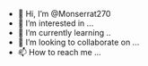 - 👋 Hi, I’m @Monserrat270
- 👀 I’m interested in ...
- 🌱 I’m currently learning ..
- 💞️ I’m looking to collaborate on ...
- 📫 How to reach me ...

<!---
Monserrat270/Monserrat270 is a ✨ special ✨ repository because its `README.md` (this file) appears on your GitHub profile.
You can click the Preview link to take a look at your changes.
--->
